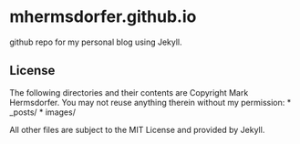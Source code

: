 mhermsdorfer.github.io
======================

github repo for my personal blog using Jekyll.


## License

The following directories and their contents are Copyright Mark Hermsdorfer. You may not reuse anything therein without my permission:
    * _posts/
    * images/

All other files are subject to the MIT License and provided by Jekyll.
